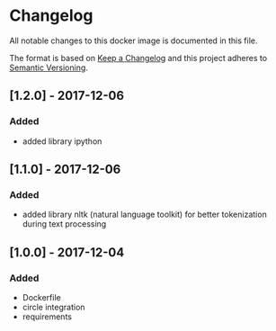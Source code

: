 # Changelog
All notable changes to this docker image is documented in this file.

The format is based on [Keep a Changelog](http://keepachangelog.com/en/1.0.0/)
and this project adheres to [Semantic Versioning](http://semver.org/spec/v2.0.0.html).

## [1.2.0] - 2017-12-06
### Added
- added library ipython

## [1.1.0] - 2017-12-06
### Added
- added library nltk (natural language toolkit) for better tokenization during text processing

## [1.0.0] - 2017-12-04
### Added
- Dockerfile
- circle integration
- requirements

